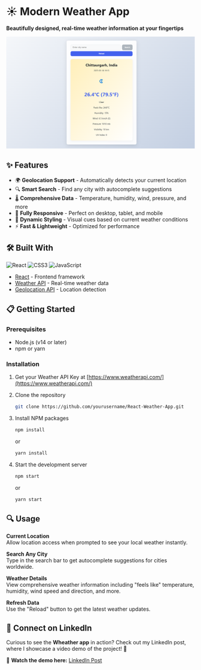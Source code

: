 # ☀️ Modern Weather App

**Beautifully designed, real-time weather information at your fingertips**

![Weather App Demo](src/components/Screenshot.png)

## ✨ Features

- 🌍 **Geolocation Support** - Automatically detects your current location
- 🔍 **Smart Search** - Find any city with autocomplete suggestions
- 🌡️ **Comprehensive Data** - Temperature, humidity, wind, pressure, and more
- 📱 **Fully Responsive** - Perfect on desktop, tablet, and mobile
- 🎨 **Dynamic Styling** - Visual cues based on current weather conditions
- ⚡ **Fast & Lightweight** - Optimized for performance

## 🛠️ Built With

![React](https://img.shields.io/badge/React-20232A?style=for-the-badge&logo=react&logoColor=61DAFB)
![CSS3](https://img.shields.io/badge/CSS3-1572B6?style=for-the-badge&logo=css3&logoColor=white)
![JavaScript](https://img.shields.io/badge/JavaScript-F7DF1E?style=for-the-badge&logo=javascript&logoColor=black)

- [React](https://reactjs.org/) - Frontend framework
- [Weather API](https://www.weatherapi.com/) - Real-time weather data
- [Geolocation API](https://developer.mozilla.org/en-US/docs/Web/API/Geolocation_API) - Location detection

## 📋 Getting Started

### Prerequisites

- Node.js (v14 or later)
- npm or yarn

### Installation

1. Get your Weather API Key at [https://www.weatherapi.com/](https://www.weatherapi.com/)

2. Clone the repository

   ```sh
   git clone https://github.com/yourusername/React-Weather-App.git
   ```

3. Install NPM packages

   ```sh
   npm install
   ```

   or

   ```sh
   yarn install
   ```

4. Start the development server
   ```sh
   npm start
   ```
   or
   ```sh
   yarn start
   ```

## 🔍 Usage

**Current Location**  
Allow location access when prompted to see your local weather instantly.

**Search Any City**  
Type in the search bar to get autocomplete suggestions for cities worldwide.

**Weather Details**  
View comprehensive weather information including "feels like" temperature, humidity, wind speed and direction, and more.

**Refresh Data**  
Use the "Reload" button to get the latest weather updates.

## 🔗 Connect on LinkedIn  
Curious to see the **Wheather app** in action? Check out my LinkedIn post, where I showcase a video demo of the project! 🚀  

🎥 **Watch the demo here:** [LinkedIn Post](https://www.linkedin.com/posts/abhishek-soni-662028331_experience-weather-like-never-before-activity-7308792944126242816-hAoI?utm_source=share&utm_medium=member_desktop&rcm=ACoAAFN5q6oBYUN1lZGdeZiR4oHDbon9ejqNVRk)
